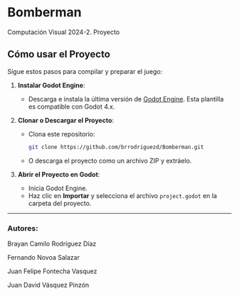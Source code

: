 # Bomberman
Computación Visual 2024-2. Proyecto

## Cómo usar el Proyecto

Sigue estos pasos para compilar y preparar el juego:

1. **Instalar Godot Engine**:
   - Descarga e instala la última versión de [Godot Engine](https://godotengine.org/download/). Esta plantilla es compatible con Godot 4.x.

2. **Clonar o Descargar el Proyecto**:
   - Clona este repositorio:
     ```bash
     git clone https://github.com/brrodriguezd/Bomberman.git
     ```
   - O descarga el proyecto como un archivo ZIP y extráelo.

3. **Abrir el Proyecto en Godot**:
   - Inicia Godot Engine.
   - Haz clic en **Importar** y selecciona el archivo `project.godot` en la carpeta del proyecto.

---

### Autores:
Brayan Camilo Rodríguez Díaz

Fernando Novoa Salazar

Juan Felipe Fontecha Vasquez

Juan David Vásquez Pinzón
